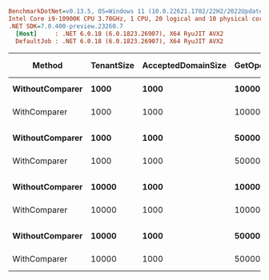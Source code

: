 ``` ini

BenchmarkDotNet=v0.13.5, OS=Windows 11 (10.0.22621.1702/22H2/2022Update/SunValley2)
Intel Core i9-10900K CPU 3.70GHz, 1 CPU, 20 logical and 10 physical cores
.NET SDK=7.0.400-preview.23260.7
  [Host]     : .NET 6.0.18 (6.0.1823.26907), X64 RyuJIT AVX2
  DefaultJob : .NET 6.0.18 (6.0.1823.26907), X64 RyuJIT AVX2


```
|          Method | TenantSize | AcceptedDomainSize | GetOperations |        Mean |     Error |    StdDev | Ratio | RatioSD |     Gen0 |    Gen1 |    Gen2 |  Allocated | Alloc Ratio |
|---------------- |----------- |------------------- |-------------- |------------:|----------:|----------:|------:|--------:|---------:|--------:|--------:|-----------:|------------:|
| **WithoutComparer** |       **1000** |               **1000** |         **10000** |    **604.0 μs** |   **5.92 μs** |   **5.25 μs** |  **1.00** |    **0.00** |  **27.3438** |  **6.8359** |       **-** |  **285.79 KB** |        **1.00** |
|    WithComparer |       1000 |               1000 |         10000 |    665.8 μs |   5.96 μs |   5.57 μs |  1.10 |    0.02 |  17.5781 |  3.9063 |       - |  189.39 KB |        0.66 |
|                 |            |                    |               |             |           |           |       |         |          |         |         |            |             |
| **WithoutComparer** |       **1000** |               **1000** |        **500000** | **24,467.5 μs** | **214.87 μs** | **200.99 μs** |  **1.00** |    **0.00** |        **-** |       **-** |       **-** |  **289.14 KB** |        **1.00** |
|    WithComparer |       1000 |               1000 |        500000 | 27,932.0 μs | 144.50 μs | 128.10 μs |  1.14 |    0.01 |        - |       - |       - |  269.18 KB |        0.93 |
|                 |            |                    |               |             |           |           |       |         |          |         |         |            |             |
| **WithoutComparer** |      **10000** |               **1000** |         **10000** |  **3,725.1 μs** |  **71.96 μs** | **133.38 μs** |  **1.00** |    **0.00** | **156.2500** | **62.5000** |  **7.8125** | **1990.65 KB** |        **1.00** |
|    WithComparer |      10000 |               1000 |         10000 |  4,016.0 μs |  77.27 μs |  75.89 μs |  1.06 |    0.05 | 167.9688 | 85.9375 | 19.5313 | 1968.38 KB |        0.99 |
|                 |            |                    |               |             |           |           |       |         |          |         |         |            |             |
| **WithoutComparer** |      **10000** |               **1000** |        **500000** | **34,440.2 μs** | **519.88 μs** | **896.78 μs** |  **1.00** |    **0.00** | **133.3333** | **66.6667** |       **-** | **1939.36 KB** |        **1.00** |
|    WithComparer |      10000 |               1000 |        500000 | 38,140.6 μs | 670.88 μs | 594.72 μs |  1.09 |    0.04 | 142.8571 | 71.4286 |       - | 2044.48 KB |        1.05 |
